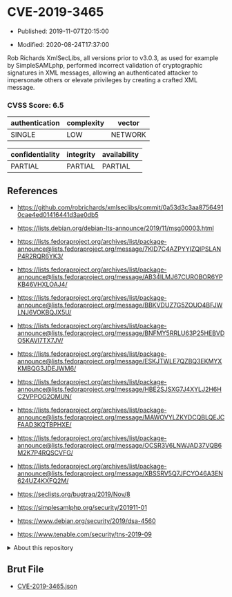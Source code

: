# CVE-2019-3465

- Published: 2019-11-07T20:15:00

- Modified: 2020-08-24T17:37:00

Rob Richards XmlSecLibs, all versions prior to v3.0.3, as used for example by SimpleSAMLphp, performed incorrect validation of cryptographic signatures in XML messages, allowing an authenticated attacker to impersonate others or elevate privileges by creating a crafted XML message.

### CVSS Score: **6.5**

| authentication | complexity | vector |
| --- | --- | --- |
| SINGLE | LOW | NETWORK |

| confidentiality | integrity | availability |
| --- | --- | --- |
| PARTIAL | PARTIAL | PARTIAL |

## References

* https://github.com/robrichards/xmlseclibs/commit/0a53d3c3aa87564910cae4ed01416441d3ae0db5

* https://lists.debian.org/debian-lts-announce/2019/11/msg00003.html

* https://lists.fedoraproject.org/archives/list/package-announce@lists.fedoraproject.org/message/7KID7C4AZPYYIZQIPSLANP4R2RQR6YK3/

* https://lists.fedoraproject.org/archives/list/package-announce@lists.fedoraproject.org/message/AB34ILMJ67CUROBOR6YPKB46VHXLOAJ4/

* https://lists.fedoraproject.org/archives/list/package-announce@lists.fedoraproject.org/message/BBKVDUZ7G5ZOUO4BFJWLNJ6VOKBQJX5U/

* https://lists.fedoraproject.org/archives/list/package-announce@lists.fedoraproject.org/message/BNFMY5RRLU63P25HEBVDO5KAVI7TX7JV/

* https://lists.fedoraproject.org/archives/list/package-announce@lists.fedoraproject.org/message/ESKJTWLE7QZBQ3EKMYXKMBQG3JDEJWM6/

* https://lists.fedoraproject.org/archives/list/package-announce@lists.fedoraproject.org/message/HBE2SJSXG7J4XYLJ2H6HC2VPPOG2OMUN/

* https://lists.fedoraproject.org/archives/list/package-announce@lists.fedoraproject.org/message/MAWOVYLZKYDCQBLQEJCFAAD3KQTBPHXE/

* https://lists.fedoraproject.org/archives/list/package-announce@lists.fedoraproject.org/message/OCSR3V6LNWJAD37VQB6M2K7P4RQSCVFG/

* https://lists.fedoraproject.org/archives/list/package-announce@lists.fedoraproject.org/message/XBSSRV5Q7JFCYO46A3EN624UZ4KXFQ2M/

* https://seclists.org/bugtraq/2019/Nov/8

* https://simplesamlphp.org/security/201911-01

* https://www.debian.org/security/2019/dsa-4560

* https://www.tenable.com/security/tns-2019-09

<details>
<summary>About this repository</summary> 

  This repository is part of the project [Live Hack CVE](https://github.com/Live-Hack-CVE). Main website can be found [www.live-hack.org](https://www.live-hack.org) 
  
  Made by [Sn0wAlice](https://github.com/Sn0wAlice) for the people that care about security and need to have a feed of the latest CVEs. Hope you enjoy it, don't forget to star the repo and follow me on [Twitter](https://twitter.com/Sn0wAlice) and [Github](https://github.com/Sn0wAlice). And that is my [personnal website](https://www.alice-snow.me/)

  - [Home Page](https://github.com/Live-Hack-CVE)
  - [Framework](https://github.com/Live-Hack-CVE/cve-framework)
  - [CVE database](https://github.com/Live-Hack-CVE/full_database)
  - [Changelog](https://github.com/Live-Hack-CVE/Changelog)
</details>

## Brut File

* [CVE-2019-3465.json](https://raw.githubusercontent.com/Live-Hack-CVE/full_database/main/cves/2019/CVE-2019-3465.json)

